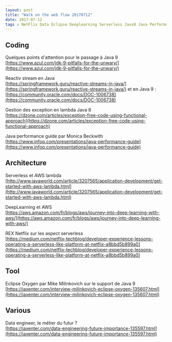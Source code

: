 ```yaml
---
layout: post
title: "Walk on the web flow 20170712"
date: 2017-07-12
tags : NetFlix Data Eclipse Deeplearning Serverless Java9 Java Performance Reactive Lambda AWS Webflowwalk
---
```


## Coding

Quelques points d'attention pour le passage à Java 9  
[https://www.azul.com/jdk-9-pitfalls-for-the-unwary/](https://www.azul.com/jdk-9-pitfalls-for-the-unwary/)

Reactiv stream en Java  
[https://springframework.guru/reactive-streams-in-java/](https://springframework.guru/reactive-streams-in-java/)
et en Java 9 : [https://community.oracle.com/docs/DOC-1006738](https://community.oracle.com/docs/DOC-1006738)

Gestion des exception en lambda Java 8  
[https://dzone.com/articles/exception-free-code-using-functional-approach](https://dzone.com/articles/exception-free-code-using-functional-approach)

Java performance guide par Monica Beckwith  
[https://www.infoq.com/presentations/java-performance-guide](https://www.infoq.com/presentations/java-performance-guide)

## Architecture

Serverless et AWS lambda  
[http://www.javaworld.com/article/3207565/application-development/get-started-with-aws-lambda.html](http://www.javaworld.com/article/3207565/application-development/get-started-with-aws-lambda.html)

DeepLearning et AWS  
[https://aws.amazon.com/fr/blogs/aws/journey-into-deep-learning-with-aws/](https://aws.amazon.com/fr/blogs/aws/journey-into-deep-learning-with-aws/)

REX Netflix sur les aspect serverless  
[https://medium.com/netflix-techblog/developer-experience-lessons-operating-a-serverless-like-platform-at-netflix-a8bbd5b899a0](https://medium.com/netflix-techblog/developer-experience-lessons-operating-a-serverless-like-platform-at-netflix-a8bbd5b899a0)

## Tool

Eclipse Oxygen par Mike Milinkovich sur le support de Java 9  
[https://jaxenter.com/interview-milinkovich-eclipse-oxygen-135607.html](https://jaxenter.com/interview-milinkovich-eclipse-oxygen-135607.html)

## Various

Data engineer, le métier du futur ?  
[https://jaxenter.com/data-engineering-future-importance-135597.html](https://jaxenter.com/data-engineering-future-importance-135597.html)

